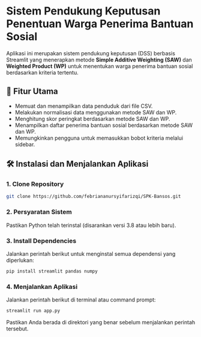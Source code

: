 # Sistem Pendukung Keputusan Penentuan Warga Penerima Bantuan Sosial

Aplikasi ini merupakan sistem pendukung keputusan (DSS) berbasis Streamlit yang menerapkan metode **Simple Additive Weighting (SAW)** dan **Weighted Product (WP)** untuk menentukan warga penerima bantuan sosial berdasarkan kriteria tertentu.

## 📌 Fitur Utama
- Memuat dan menampilkan data penduduk dari file CSV.
- Melakukan normalisasi data menggunakan metode SAW dan WP.
- Menghitung skor peringkat berdasarkan metode SAW dan WP.
- Menampilkan daftar penerima bantuan sosial berdasarkan metode SAW dan WP.
- Memungkinkan pengguna untuk memasukkan bobot kriteria melalui sidebar.

## 🛠️ Instalasi dan Menjalankan Aplikasi
### 1. Clone Repository
```bash
git clone https://github.com/febriananursyifarizqi/SPK-Bansos.git
```

### 2. Persyaratan Sistem
Pastikan Python telah terinstal (disarankan versi 3.8 atau lebih baru).

### 3. Install Dependencies
Jalankan perintah berikut untuk menginstal semua dependensi yang diperlukan:
```bash
pip install streamlit pandas numpy
```

### 4. Menjalankan Aplikasi
Jalankan perintah berikut di terminal atau command prompt:
```bash
streamlit run app.py
```
Pastikan Anda berada di direktori yang benar sebelum menjalankan perintah tersebut.